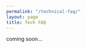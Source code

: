 ```yaml
---
permalink: "/technical-faq/"
layout: page
title: Tech FAQ
---
```


<div class="row">
  coming soon...
</div>